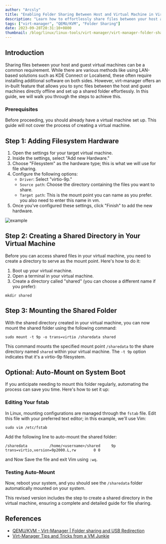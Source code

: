 ```yaml
---
author: "Arcsly"
title: "Enabling Folder Sharing Between Host and Virtual Machine in Virt-Manager"
description: "Learn how to effortlessly share files between your host and virtual machine using Virt-Manager, a comprehensive guide for seamless folder sharing in your virtualized environment."
tags: ["virt-manager", "QEMU/KVM", "Folder Sharing"]
date: 2023-09-28T20:31:10+0800
thumbnail: /blog/linux/linux-tools/virt-manager/virt-manager-folder-share/create-1.png
---
```


## Introduction

Sharing files between your host and guest virtual machines can be a common requirement. While there are various methods like using LAN-based solutions such as KDE Connect or Localsend, these often require installing additional software on both sides. However, virt-manager offers an in-built feature that allows you to sync files between the host and guest machines directly offline and set up a shared folder effortlessly. In this guide, we will walk you through the steps to achieve this.

### Prerequisites

Before proceeding, you should already have a virtual machine set up. This guide will not cover the process of creating a virtual machine.

## Step 1: Adding Filesystem Hardware

1. Open the settings for your target virtual machine.
2. Inside the settings, select "Add new Hardware."
3. Choose "Filesystem" as the hardware type; this is what we will use for file sharing.
4. Configure the following options:
    - `Driver`: Select "virtio-9p."
    - `Source path`: Choose the directory containing the files you want to share.
    - `Target path`: This is the mount point you can name as you prefer. you also need to enter this name in vm.
5. Once you've configured these settings, click "Finish" to add the new hardware.

![example](/blog/linux/linux-tools/virt-manager/virt-manager-folder-share/example.png)

## Step 2: Creating a Shared Directory in Your Virtual Machine

Before you can access shared files in your virtual machine, you need to create a directory to serve as the mount point. Here's how to do it:

1. Boot up your virtual machine.
2. Open a terminal in your virtual machine.
3. Create a directory called "shared" (you can choose a different name if you prefer):

```shell
mkdir shared
```

## Step 3: Mounting the Shared Folder

With the shared directory created in your virtual machine, you can now mount the shared folder using the following command:

```shell
sudo mount -t 9p -o trans=virtio /sharedata shared
```

This command mounts the specified mount point `/sharedata` to the share directory named `shared` within your virtual machine. The `-t 9p` option indicates that it's a virtio-9p filesystem.

## Optional: Auto-Mount on System Boot

If you anticipate needing to mount this folder regularly, automating the process can save you time. Here's how to set it up:

### Editing Your fstab

In Linux, mounting configurations are managed through the `fstab` file. Edit this file with your preferred text editor; in this example, we'll use Vim:

```shell
sudo vim /etc/fstab
```

Add the following line to auto-mount the shared folder:

```shell
/sharedata          /home/<username>/shared     9p      trans=virtio,version=9p2000.L,rw        0 0
```

and Now Save the file and exit Vim using `:wq`.

### Testing Auto-Mount

Now, reboot your system, and you should see the `/sharedata` folder automatically mounted on your system.

This revised version includes the step to create a shared directory in the virtual machine, ensuring a complete and detailed guide for file sharing.

## References

- [QEMU/KVM - Virt-Manager | Folder sharing and USB Redirection](https://onion.tube/watch?v=crDuKm6XNv4)
- [Virt-Manager Tips and Tricks from a VM Junkie](https://onion.tube/watch?v=9FBhcOnCxM8)
